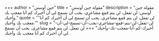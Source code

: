 +++
author = "جين أوستن"
title = "مقولة جين أوستن"
description = "مقولة جين أوستن: لن تفعل، لن يتم قمع مشاعري، يجب أن تسمح لي أن أخبرك كم أنا معجب بك وأحبك."
quote = '''لن تفعل، لن يتم قمع مشاعري، يجب أن تسمح لي أن أخبرك كم أنا معجب بك وأحبك.''' 
slug = "لن-تفعل-لن-يتم-قمع-مشاعري-يجب-أن-تسمح-لي-أن-أخبرك-كم-أنا-معجب-بك-وأحبك"
+++
لن تفعل، لن يتم قمع مشاعري، يجب أن تسمح لي أن أخبرك كم أنا معجب بك وأحبك.
